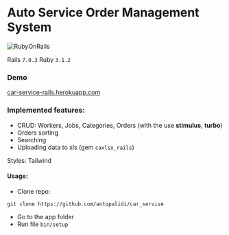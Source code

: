 # Auto Service Order Management System
![RubyOnRails](https://img.shields.io/badge/Ruby_on_Rails-CC0000?style=for-the-badge&logo=ruby-on-rails&logoColor=white)

Rails `7.0.3`
Ruby `3.1.2`

### Demo
[car-service-rails.herokuapp.com](https://car-service.herokuapp.com/)

### Implemented features:

- CRUD: Workers, Jobs, Categories, Orders (with the use **stimulus**, **turbo**)
- Orders sorting
- Searching 
- Uploading data to xls (gem `caxlsx_rails`)

Styles: Tailwind

#### Usage:

- Clone repo:

```
git clone https://github.com/antopalidi/car_servise
```
- Go to the app folder
- Run file `bin/setup`
